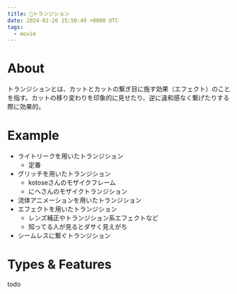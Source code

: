 ```yaml
---
title: 📝トランジション
date: 2024-02-26 15:50:49 +0000 UTC
tags:
  - movie
---
```


# About
トランジションとは、カットとカットの繋ぎ目に施す効果（エフェクト）のことを指す。カットの移り変わりを印象的に見せたり、逆に違和感なく繋げたりする際に効果的。

# Example
- ライトリークを用いたトランジション
  - 定番
- グリッチを用いたトランジション
  - kotoseさんのモザイクフレーム
  - にへさんのモザイクトランジション
- 流体アニメーションを用いたトランジション
- エフェクトを用いたトランジション
  - レンズ補正やトランジション系エフェクトなど
  - 知ってる人が見るとダサく見えがち
- シームレスに繋ぐトランジション

# Types & Features
todo